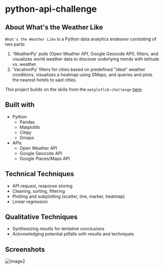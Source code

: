 # python-api-challenge
## About What's the Weather Like

`What's the Weather Like` is a Python data analytics endeavor consisting of two parts:
1) 'WeatherPy' pulls (Open Weather API, Google Geocode API), filters, and visualizes world weather data to discover underlying trends with latitude vs. weather.
2) 'VacationPy' filters for cities based on predefined "ideal" weather conditions, visualizes a heatmap using GMaps, and queries and plots the nearest hotels to said cities.

This project builds on the skills from the `matplotlib-challenge` [here]().

## Built with
- Python
    - Pandas
    - Matplotlib
    - Citipy
    - Gmaps
- APIs
    - Open Weather API
    - Google Geocode API
    - Google Places/Maps API

## Technical Techniques
- API request, response storing
- Cleaning, sorting, filtering
- Plotting and subplotting (scatter, line, marker, heatmap)
- Linear regression

## Qualitative Techniques
- Synthesizing results for tentative conclusions
- Acknowledging potential pitfalls with results and techniques

## Screenshots
![image2](https://user-images.githubusercontent.com/74934154/138524460-6946eae5-8606-4e16-b16d-09a97f56001f.png)

